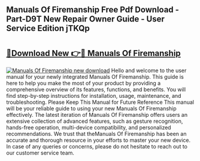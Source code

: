 ## Manuals Of Firemanship Free Pdf Download - Part-D9T New Repair Owner Guide - User Service Edition jTKQp

# <h2><a href="http://cf1589.oget.top/?id=Manuals+Of+Firemanship">🔗Download New 👉🔴 Manuals Of Firemanship</a></h2>

[![Manuals Of Firemanship new download](https://i.imgur.com/5g1atiW.png)](http://cf1589.oget.top/?id=Manuals+Of+Firemanship)
Hello and welcome to the user manual for your newly integrated Manuals Of Firemanship. This guide is here to help you make the most of your product by providing a comprehensive overview of its features, functions, and benefits. You will find step-by-step instructions for installation, usage, maintenance, and troubleshooting. Please Keep This Manual for Future Reference This manual will be your reliable guide to using your new Manuals Of Firemanship effectively. The latest iteration of Manuals Of Firemanship offers users an extensive collection of advanced features, such as gesture recognition, hands-free operation, multi-device compatibility, and personalized recommendations. We trust that theManuals Of Firemanship has been an accurate and thorough resource in your efforts to master your new device. In case of any queries or concerns, please do not hesitate to reach out to our customer service team.
